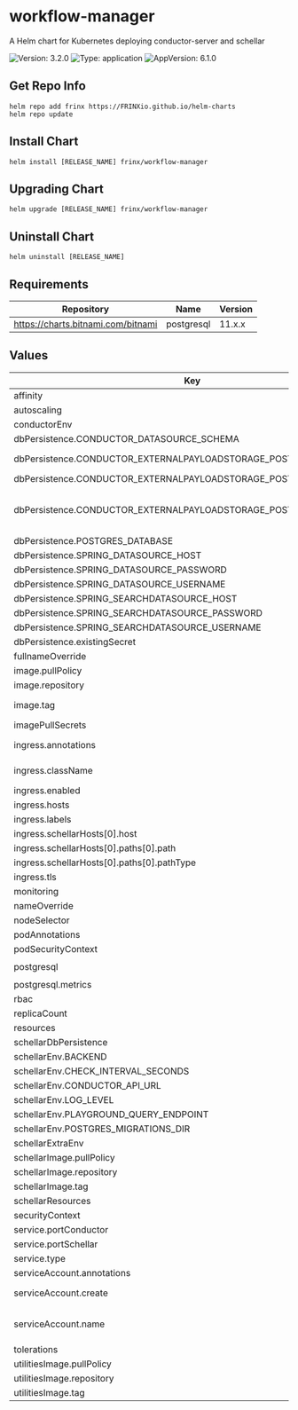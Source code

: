 # workflow-manager

A Helm chart for Kubernetes deploying conductor-server and schellar

![Version: 3.2.0](https://img.shields.io/badge/Version-3.2.0-informational?style=flat-square) ![Type: application](https://img.shields.io/badge/Type-application-informational?style=flat-square) ![AppVersion: 6.1.0](https://img.shields.io/badge/AppVersion-6.1.0-informational?style=flat-square)

## Get Repo Info

```console
helm repo add frinx https://FRINXio.github.io/helm-charts
helm repo update
```

## Install Chart

```console
helm install [RELEASE_NAME] frinx/workflow-manager
```

## Upgrading Chart

```console
helm upgrade [RELEASE_NAME] frinx/workflow-manager
```

## Uninstall Chart

```console
helm uninstall [RELEASE_NAME]
```

## Requirements

| Repository | Name | Version |
|------------|------|---------|
| https://charts.bitnami.com/bitnami | postgresql | 11.x.x |

## Values

| Key | Type | Default | Description |
|-----|------|---------|-------------|
| affinity | object | `{}` | [Affinity for pod assignment](https://kubernetes.io/docs/concepts/configuration/assign-pod-node/#affinity-and-anti-affinity) |
| autoscaling | object | `{"enabled":false,"maxReplicas":3,"minReplicas":2,"targetCPUUtilizationPercentage":80}` | [Autoscaling parameters](https://kubernetes.io/docs/tasks/run-application/horizontal-pod-autoscale/) |
| conductorEnv | object | `{"CONFIG_PROP":"/app/nofile/config.properties","LOG4J_PROP":"/app/config/log4j-cluster.properties","_JAVA_OPTIONS":"-Xmx2g"}` | Conductor extra ENV |
| dbPersistence.CONDUCTOR_DATASOURCE_SCHEMA | string | `"public"` | Database datasource schema |
| dbPersistence.CONDUCTOR_EXTERNALPAYLOADSTORAGE_POSTGRES_HOST | string | `nil` | Conductor external payload staorage postgres hostname |
| dbPersistence.CONDUCTOR_EXTERNALPAYLOADSTORAGE_POSTGRES_PASSWORD | string | `"postgresP"` |  |
| dbPersistence.CONDUCTOR_EXTERNALPAYLOADSTORAGE_POSTGRES_USERNAME | string | `"postgresU"` | Database credentials. Exposed when existing dbPersistence.existingSecret.secretName is empty |
| dbPersistence.POSTGRES_DATABASE | string | `"conductor"` | Database name |
| dbPersistence.SPRING_DATASOURCE_HOST | string | `nil` | Spring datasource hostname |
| dbPersistence.SPRING_DATASOURCE_PASSWORD | string | `"postgresP"` |  |
| dbPersistence.SPRING_DATASOURCE_USERNAME | string | `"postgresU"` |  |
| dbPersistence.SPRING_SEARCHDATASOURCE_HOST | string | `nil` | Spring search datasource hostname |
| dbPersistence.SPRING_SEARCHDATASOURCE_PASSWORD | string | `"postgresP"` |  |
| dbPersistence.SPRING_SEARCHDATASOURCE_USERNAME | string | `"postgresU"` |  |
| dbPersistence.existingSecret | object | `{"conductorExternalpayloadstoragePostgresPasswordKey":null,"conductorExternalpayloadstoragePostgresUsernameKey":null,"secretName":null,"springDatasourcePasswordKey":null,"springDatasourceUsernameKey":null,"springSearchdatasourcePasswordKey":null,"springSearchdatasourceUsernameKey":null}` | Existing database credentials |
| fullnameOverride | string | `""` | String to fully override app name |
| image.pullPolicy | string | `"IfNotPresent"` | Image pull policy |
| image.repository | string | `"frinx/conductor-server"` | Resource-manager image repository |
| image.tag | string | `""` | Overrides the image tag whose default is the chart appVersion. |
| imagePullSecrets | list | `[]` | [Image Pull Secrets](https://kubernetes.io/docs/tasks/configure-pod-container/pull-image-private-registry/) |
| ingress.annotations | object | `{}` | Additional annotations for the Ingress resource |
| ingress.className | string | `""` | IngressClass that will be be used to implement the Ingress |
| ingress.enabled | bool | `false` | Enable ingress |
| ingress.hosts | list | `[{"host":"workflow-manager.local","paths":[{"path":"/","pathType":"ImplementationSpecific"}]}]` | [Ingress Host](https://kubernetes.io/docs/concepts/services-networking/ingress/#the-ingress-resource) |
| ingress.labels | object | `{}` | Additional labels for the Ingress resource |
| ingress.schellarHosts[0].host | string | `"workflow-manager-schellar.local"` |  |
| ingress.schellarHosts[0].paths[0].path | string | `"/"` |  |
| ingress.schellarHosts[0].paths[0].pathType | string | `"ImplementationSpecific"` |  |
| ingress.tls | list | `[]` | [Ingress TLS resource](https://kubernetes.io/docs/concepts/services-networking/ingress/#tls) |
| monitoring | object | `{"conductorPath":"/actuator/prometheus","conductorPort":"http-conductor","enabled":false,"schellarPath":"/metrics","schellarPort":"http-schellar"}` | Monitoring configuration |
| nameOverride | string | `""` | String to partially override app name |
| nodeSelector | object | `{}` | [Node labels for pod assignment](https://kubernetes.io/docs/concepts/scheduling-eviction/assign-pod-node/) |
| podAnnotations | object | `{}` | Pod annotations |
| podSecurityContext | object | `{}` | Configure [Pods Security Context](https://kubernetes.io/docs/tasks/configure-pod-container/security-context/#set-the-security-context-for-a-pod) |
| postgresql | object | `{"architecture":"standalone","auth":{"database":"conductor","enablePostgresUser":true,"password":"postgresP","username":"postgresU"},"enabled":true,"metrics":{"enabled":true,"serviceMonitor":{"enabled":true,"labels":{"prometheus":"conductor-db"}}},"primary":{"initdb":{"scripts":{"init_db.sql":"CREATE DATABASE schellar;\n"}}}}` | PostgreSQL chart configuration |
| postgresql.metrics | object | `{"enabled":true,"serviceMonitor":{"enabled":true,"labels":{"prometheus":"conductor-db"}}}` | Database metrics configuration |
| rbac | object | `{"WM_ADMIN_GROUPS":"NETWORK-ADMIN","WM_ADMIN_ROLES":"OWNER"}` | RBAC configuration |
| replicaCount | int | `1` | Number of replicas of the deployment |
| resources | object | `{}` | [Container resources](https://kubernetes.io/docs/concepts/configuration/manage-compute-resources-container/) |
| schellarDbPersistence | object | `{"POSTGRES_DATABASE":"schellar","POSTGRES_HOST":"postgresql","POSTGRES_PASSWORD":"postgresP","POSTGRES_PORT":5432,"POSTGRES_USERNAME":"postgresU","existingSecret":{"postgresPasswordKey":null,"postgresUsernameKey":null,"secretName":null}}` | Schellar DB chart configuration |
| schellarEnv.BACKEND | string | `"postgres"` |  |
| schellarEnv.CHECK_INTERVAL_SECONDS | int | `10` |  |
| schellarEnv.CONDUCTOR_API_URL | string | `"http://localhost:8080/api"` |  |
| schellarEnv.LOG_LEVEL | string | `"debug"` | Shellar log level |
| schellarEnv.PLAYGROUND_QUERY_ENDPOINT | string | `"/api/schedule"` |  |
| schellarEnv.POSTGRES_MIGRATIONS_DIR | string | `"migrations"` |  |
| schellarExtraEnv | list | `[]` | Schellar extra ENV |
| schellarImage.pullPolicy | string | `"IfNotPresent"` | Image pull policy |
| schellarImage.repository | string | `"frinx/schellar"` | Schellar image repository |
| schellarImage.tag | string | `"6.1.0"` | Overrides the image tag |
| schellarResources | object | `{}` | Schellar resources |
| securityContext | object | `{"capabilities":{"drop":["ALL"]}}` | Configure [Container Security Context](https://kubernetes.io/docs/tasks/configure-pod-container/security-context/#set-the-security-context-for-a-container) |
| service.portConductor | int | `8080` | Conductor service port |
| service.portSchellar | int | `3000` | Schellar service port |
| service.type | string | `"ClusterIP"` | Service type |
| serviceAccount.annotations | object | `{}` | Annotations to add to the service account |
| serviceAccount.create | bool | `true` | Specifies whether a service account should be created |
| serviceAccount.name | string | `"conductor"` | The name of the service account to use. If not set and create is true, a name is generated using the fullname template |
| tolerations | list | `[]` | [Tolerations for pod assignment](https://kubernetes.io/docs/concepts/configuration/taint-and-toleration/) |
| utilitiesImage.pullPolicy | string | `"IfNotPresent"` | Image pull policy |
| utilitiesImage.repository | string | `"frinx/utilities-alpine"` | utilities image repository |
| utilitiesImage.tag | string | `"1.2"` | Overrides the image tag. |
